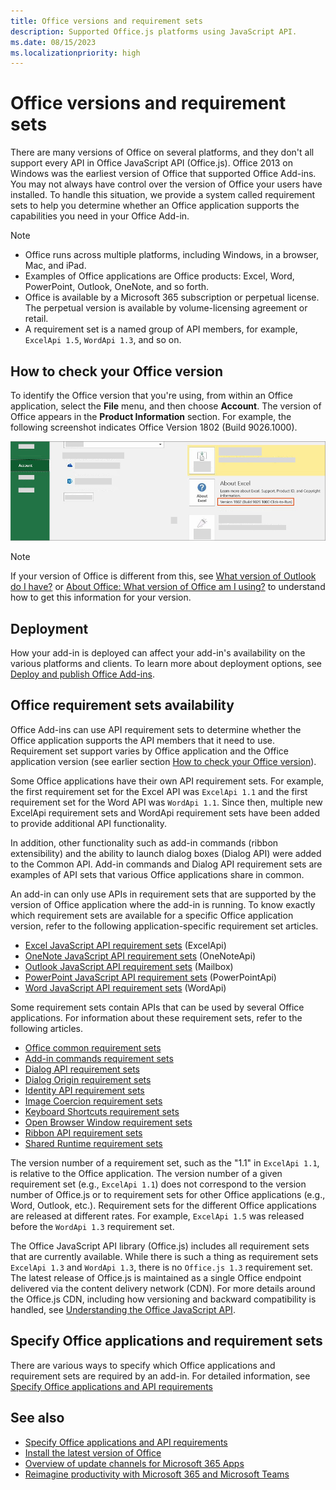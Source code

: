 ```yaml
---
title: Office versions and requirement sets
description: Supported Office.js platforms using JavaScript API.
ms.date: 08/15/2023
ms.localizationpriority: high
---
```


# Office versions and requirement sets

There are many versions of Office on several platforms, and they don't all support every API in Office JavaScript API (Office.js). Office 2013 on Windows was the earliest version of Office that supported Office Add-ins. You may not always have control over the version of Office your users have installed. To handle this situation, we provide a system called requirement sets to help you determine whether an Office application supports the capabilities you need in your Office Add-in.

> [!NOTE]
>
> - Office runs across multiple platforms, including Windows, in a browser, Mac, and iPad.
> - Examples of Office applications are Office products: Excel, Word, PowerPoint, Outlook, OneNote, and so forth.
> - Office is available by a Microsoft 365 subscription or perpetual license. The perpetual version is available by volume-licensing agreement or retail.
> - A requirement set is a named group of API members, for example, `ExcelApi 1.5`, `WordApi 1.3`, and so on.

## How to check your Office version

To identify the Office version that you're using, from within an Office application, select the **File** menu, and then choose **Account**. The version of Office appears in the **Product Information** section. For example, the following screenshot indicates Office Version 1802 (Build 9026.1000).

![Checking your Office version.](../images/office-version.png)

> [!NOTE]
> If your version of Office is different from this, see [What version of Outlook do I have?](https://support.microsoft.com/office/b3a9568c-edb5-42b9-9825-d48d82b2257c) or [About Office: What version of Office am I using?](https://support.microsoft.com/topic/932788b8-a3ce-44bf-bb09-e334518b8b19) to understand how to get this information for your version.

## Deployment

How your add-in is deployed can affect your add-in's availability on the various platforms and clients. To learn more about deployment options, see [Deploy and publish Office Add-ins](../publish/publish.md).

## Office requirement sets availability

Office Add-ins can use API requirement sets to determine whether the Office application supports the API members that it need to use. Requirement set support varies by Office application and the Office application version (see earlier section [How to check your Office version](#how-to-check-your-office-version)).

Some Office applications have their own API requirement sets. For example, the first requirement set for the Excel API was `ExcelApi 1.1` and the first requirement set for the Word API was `WordApi 1.1`. Since then, multiple new ExcelApi requirement sets and WordApi requirement sets have been added to provide additional API functionality.

In addition, other functionality such as add-in commands (ribbon extensibility) and the ability to launch dialog boxes (Dialog API) were added to the Common API. Add-in commands and Dialog API requirement sets are examples of API sets that various Office applications share in common.

An add-in can only use APIs in requirement sets that are supported by the version of Office application where the add-in is running. To know exactly which requirement sets are available for a specific Office application version, refer to the following application-specific requirement set articles.

- [Excel JavaScript API requirement sets](/javascript/api/requirement-sets/excel/excel-api-requirement-sets) (ExcelApi)
- [OneNote JavaScript API requirement sets](/javascript/api/requirement-sets/onenote/onenote-api-requirement-sets) (OneNoteApi)
- [Outlook JavaScript API requirement sets](/javascript/api/requirement-sets/outlook/outlook-api-requirement-sets) (Mailbox)
- [PowerPoint JavaScript API requirement sets](/javascript/api/requirement-sets/powerpoint/powerpoint-api-requirement-sets) (PowerPointApi)
- [Word JavaScript API requirement sets](/javascript/api/requirement-sets/word/word-api-requirement-sets) (WordApi)

Some requirement sets contain APIs that can be used by several Office applications. For information about these requirement sets, refer to the following articles.

- [Office common requirement sets](/javascript/api/requirement-sets/common/office-add-in-requirement-sets)
- [Add-in commands requirement sets](/javascript/api/requirement-sets/common/add-in-commands-requirement-sets)
- [Dialog API requirement sets](/javascript/api/requirement-sets/common/dialog-api-requirement-sets)
- [Dialog Origin requirement sets](/javascript/api/requirement-sets/common/dialog-origin-requirement-sets)
- [Identity API requirement sets](/javascript/api/requirement-sets/common/identity-api-requirement-sets)
- [Image Coercion requirement sets](/javascript/api/requirement-sets/common/image-coercion-requirement-sets)
- [Keyboard Shortcuts requirement sets](/javascript/api/requirement-sets/common/keyboard-shortcuts-requirement-sets)
- [Open Browser Window requirement sets](/javascript/api/requirement-sets/common/open-browser-window-api-requirement-sets)
- [Ribbon API requirement sets](/javascript/api/requirement-sets/common/ribbon-api-requirement-sets)
- [Shared Runtime requirement sets](/javascript/api/requirement-sets/common/shared-runtime-requirement-sets)

The version number of a requirement set, such as the "1.1" in `ExcelApi 1.1`, is relative to the Office application. The version number of a given requirement set (e.g., `ExcelApi 1.1`) does not correspond to the version number of Office.js or to requirement sets for other Office applications (e.g., Word, Outlook, etc.).  Requirement sets for the different Office applications are released at different rates. For example, `ExcelApi 1.5` was released before the `WordApi 1.3` requirement set.

The Office JavaScript API library (Office.js) includes all requirement sets that are currently available. While there is such a thing as requirement sets `ExcelApi 1.3` and `WordApi 1.3`, there is no `Office.js 1.3` requirement set. The latest release of Office.js is maintained as a single Office endpoint delivered via the content delivery network (CDN). For more details around the Office.js CDN, including how versioning and backward compatibility is handled, see [Understanding the Office JavaScript API](../develop/understanding-the-javascript-api-for-office.md).

## Specify Office applications and requirement sets

There are various ways to specify which Office applications and requirement sets are required by an add-in.  For detailed information, see [Specify Office applications and API requirements](../develop/specify-office-hosts-and-api-requirements.md)

## See also

- [Specify Office applications and API requirements](../develop/specify-office-hosts-and-api-requirements.md)
- [Install the latest version of Office](../develop/install-latest-office-version.md)
- [Overview of update channels for Microsoft 365 Apps](/deployoffice/overview-of-update-channels-for-office-365-proplus)
- [Reimagine productivity with Microsoft 365 and Microsoft Teams](https://products.office.com/compare-all-microsoft-office-products?tab=2)

